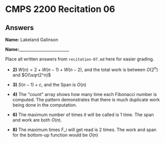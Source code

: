 # CMPS 2200 Recitation 06
## Answers

**Name:** Lakeland Galinson

**Name:**_________________________


Place all written answers from `recitation-07.md` here for easier grading.



- **2)**
$W(n)=2+W(n−1)+W(n−2)$, and the total work is between $O(2^n)$ and $O(\sqrt2^n)$

- **3)**
$S(n-1) + c$, and the Span is $O(n)$

- **4)**
The "count" array shows how many time each Fibonacci number is computed. The pattern demonstrates that there is much duplicate work being done in the computation. 
- **6)**
The maximum number of times it will be called is 1 time. The span and work are both $O(n)$.

- **8)**
The maximum times F_i will get read is 2 times. The work and span for the bottom-up function would be $O(n)$
